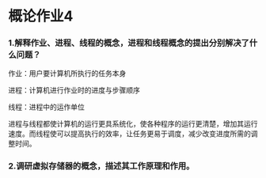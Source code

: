 # 概论作业4

### 1.解释作业、进程、线程的概念，进程和线程概念的提出分别解决了什么问题？

作业：用户要计算机所执行的任务本身

进程：计算机进行作业时的进度与步骤顺序

线程：进程中的运作单位

进程与线程都使计算机的运行更具系统化，使各种程序的运行更清楚，增加其运行速度。而线程使可以提高执行的效率，让任务更易于调度，减少改变进度所需的调整时间。

### 2.调研虚拟存储器的概念，描述其工作原理和作用。

